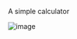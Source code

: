 A simple calculator

![image](https://github.com/AleksanderQS/Calculator/assets/163171792/245428d3-aecf-4416-9aab-b3ff61555a53)
